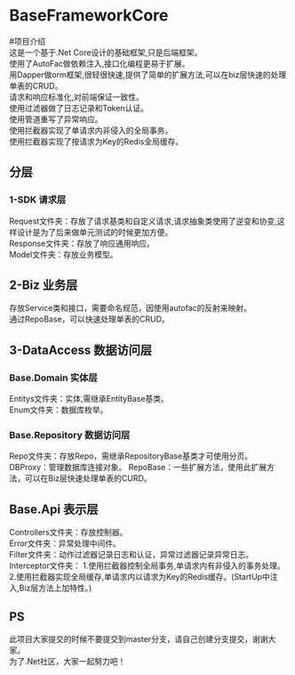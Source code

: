 # BaseFrameworkCore
#项目介绍<br> 
这是一个基于.Net Core设计的基础框架,只是后端框架。<br> 
使用了AutoFac做依赖注入,接口化编程更易于扩展。<br> 
用Dapper做orm框架,很轻很快速,提供了简单的扩展方法,可以在biz层快速的处理单表的CRUD。<br> 
请求和响应标准化,对前端保证一致性。<br> 
使用过滤器做了日志记录和Token认证。<br> 
使用管道重写了异常响应。<br> 
使用拦截器实现了单请求内非侵入的全局事务。<br> 
使用拦截器实现了按请求为Key的Redis全局缓存。<br> 

## 分层
### 1-SDK 请求层
Request文件夹：存放了请求基类和自定义请求,请求抽象类使用了逆变和协变,这样设计是为了后来做单元测试的时候更加方便。<br> 
Response文件夹：存放了响应通用响应。<br> 
Model文件夹：存放业务模型。<br>

## 2-Biz  业务层
存放Service类和接口，需要命名规范，因使用autofac的反射来映射。<br>
通过RepoBase，可以快速处理单表的CRUD。<br>

## 3-DataAccess 数据访问层
### Base.Domain 实体层
Entitys文件夹：实体,需继承EntityBase基类。<br>
Enum文件夹：数据库枚举。<br>
### Base.Repository 数据访问层
Repo文件夹：存放Repo，需继承RepositoryBase基类才可使用分页。<br>
DBProxy：管理数据库连接对象。
RepoBase：一些扩展方法，使用此扩展方法，可以在Biz层快速处理单表的CURD。<br>

## Base.Api 表示层
Controllers文件夹：存放控制器。<br>
Error文件夹：异常处理中间件。<br>
Filter文件夹：动作过滤器记录日志和认证，异常过滤器记录异常日志。<br>
Interceptor文件夹：
1.使用拦截器控制全局事务,单请求内有非侵入的事务处理。<br>
2.使用拦截器实现全局缓存,单请求内以请求为Key的Redis缓存。(StartUp中注入,Biz层方法上加特性。)<br>


## PS
此项目大家提交的时候不要提交到master分支，请自己创建分支提交，谢谢大家。<br>
为了.Net社区，大家一起努力吧！<br>
